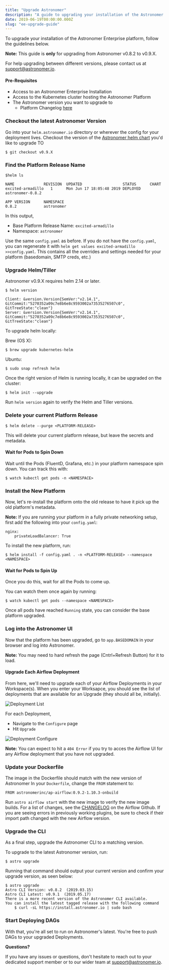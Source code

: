 ```yaml
---
title: "Upgrade Astronomer"
description: "A guide to upgrading your installation of the Astronomer Enterprise platform"
date: 2019-06-19T00:00:00.000Z
slug: "ee-upgrade-guide"
---
```


To upgrade your installation of the Astronomer Enterprise platform, follow the guidelines below.

**Note:** This guide is **only** for upgrading from Astronomer v0.8.2 to v0.9.X.

For help upgrading between different versions, please contact us at support@astronomer.io.

#### Pre-Requisites

- Access to an Astronomer Enterprise Installation
- Access to the Kubernetes cluster hosting the Astronomer Platform
- The Astronomer version you want to upgrade to
    - Platform Changelog [here](https://github.com/astronomer/astronomer/blob/master/CHANGELOG.md)

### Checkout the latest Astronomer Version

Go into your `helm.astronomer.io` directory or wherever the config for your deployment lives.
Checkout the version of the [Astronomer helm chart](https://github.com/astronomer/helm.astronomer.io) you'd like to upgrade TO

```
$ git checkout v0.9.X
```

### Find the Platform Release Name

```
$helm ls

NAME             REVISION  UPDATED                  STATUS  	CHART                         excited-armadillo   1      Mon Jun 17 18:05:48 2019 DEPLOYED    astronomer-0.8.2           

APP VERSION      NAMESPACE
0.8.2            astronomer                                                                      
```

In this output,

- Base Platform Release Name: `excited-armadillo`
- Namespace: `astronomer`

Use the same `config.yaml` as before. If you do not have the `config.yaml`, you can regenerate it with `helm get values excited-armadillo >>config.yaml`.
This contains all the overrides and settings needed for your platform (basedomain, SMTP creds, etc.)

### Upgrade Helm/Tiller

Astronomer v0.9.X requires helm 2.14 or later.

```
$ helm version

Client: &version.Version{SemVer:"v2.14.1", GitCommit:"5270352a09c7e8b6e8c9593002a73535276507c0", GitTreeState:"clean"}
Server: &version.Version{SemVer:"v2.14.1", GitCommit:"5270352a09c7e8b6e8c9593002a73535276507c0", GitTreeState:"clean"}
```

To upgrade helm locally:

Brew (OS X):
```
$ brew upgrade kubernetes-helm
```

Ubuntu:
```
$ sudo snap refresh helm
```

Once the right version of Helm is running locally, it can be upgraded on the cluster:

```
$ helm init --upgrade
```

Run `helm version` again to verify the Helm and Tiller versions.  


### Delete your current Platform Release

```
$ helm delete --purge <PLATFORM-RELEASE>
```

This will delete your current platform release, but leave the secrets and metadata.

#### Wait for Pods to Spin Down

Wait until the Pods (FluentD, Grafana, etc.) in your platform namespace spin down. You can track this with:

```
$ watch kubectl get pods -n <NAMESPACE>
```

### Install the New Platform

Now, let's re-install the platform onto the old release to have it pick up the old platform's metadata.

**Note:** If you are running your platform in a fully private networking setup, first add the following into your `config.yaml`:

```
nginx:
    privateLoadBalancer: True
```

To install the new platform, run:

```
$ helm install -f config.yaml . -n <PLATFORM-RELEASE> --namespace <NAMESPACE>
```

#### Wait for Pods to Spin Up

Once you do this, wait for all the Pods to come up.

You can watch them once again by running:

```
$ watch kubectl get pods --namespace <NAMESPACE>
```

Once all pods have reached `Running` state, you can consider the base platform upgraded.

### Log into the Astronomer UI

Now that the platform has been upgraded, go to `app.BASEDOMAIN` in your browser and log into Astronomer.

**Note:** You may need to hard refresh the page (Cntrl+Refresh Button) for it to load.

#### Upgrade Each Airflow Deployment

From here, we'll need to upgrade each of your Airflow Deployments in your Workspace(s). When you enter your Worksapce, you should see the list of deployments that are available for an Upgrade (they should all be, initially).

![Deployment List](https://assets2.astronomer.io/main/docs/upgrade-guide/upgrade-guide-deployment-list.png)

For each Deployment,

- Navigate to the `Configure` page
- Hit `Upgrade`

![Deployment Configure](https://assets2.astronomer.io/main/docs/upgrade-guide/upgrade-guide-deployment-configure.png)


**Note:** You can expect to hit a `404 Error` if you try to acces the Airflow UI for any Airflow deployment that you have not upgraded.

### Update your Dockerfile

The image in the Dockerfile should match with the new version of Astronomer
In your `Dockerfile`, change the `FROM` statement to:

```
FROM astronomerinc/ap-airflow:0.9.2-1.10.3-onbuild
```

Run `astro airflow start` with the new image to verify the new image builds. For a list of changes, see the [CHANGELOG](https://github.com/apache/airflow/blob/master/CHANGELOG.txt) on the Airflow Github. If you are seeing errors in previously working plugins, be sure to check if their import path changed with the new Airflow version.

### Upgrade the CLI

As a final step, upgrade the Astronomer CLI to a matching version.

To upgrade to the latest Astronomer version, run:

```
$ astro upgrade
```

Running that command should output your current version and confirm your upgrade version, as seen below:

```
$ astro upgrade
Astro CLI Version: v0.8.2  (2019.03.15)
Astro CLI Latest: v0.9.1  (2019.05.17)
There is a more recent version of the Astronomer CLI available.
You can install the latest tagged release with the following command
	$ curl -sL https://install.astronomer.io | sudo bash

```

### Start Deploying DAGs

With that, you're all set to run on Astronomer's latest. You're free to push DAGs to your upgraded Deployments.

**Questions?**

If you have any issues or questions, don't hesitate to reach out to your dedicated support member or to our wider team at support@astronomer.io.
